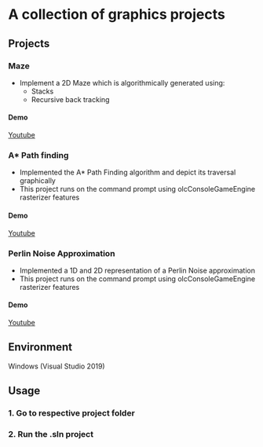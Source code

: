 # A collection of graphics projects 

## Projects
### Maze
- Implement a 2D Maze which is algorithmically generated using: 
  - Stacks 
  - Recursive back tracking  
  
#### Demo 
[Youtube](https://youtu.be/vwvSJKibq6M)

### A* Path finding
- Implemented the A* Path Finding algorithm and depict its traversal graphically
- This project runs on the command prompt using olcConsoleGameEngine rasterizer features 

#### Demo 
[Youtube](https://youtu.be/xWWQlF559Tg)

### Perlin Noise Approximation
- Implemented a 1D and 2D representation of a Perlin Noise approximation
- This project runs on the command prompt using olcConsoleGameEngine rasterizer features  

#### Demo 
[Youtube](https://youtu.be/hvoYpPJ04fg)

## Environment
Windows (Visual Studio 2019)

## Usage
### 1. Go to respective project folder
### 2. Run the .sln project

